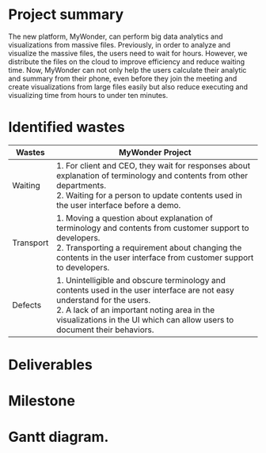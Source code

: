
# Project summary
The new platform, MyWonder, can perform big data analytics and visualizations from massive files. Previously, in order to analyze and visualize the massive files, the users need to wait for hours. However, we distribute the files on the cloud to improve efficiency and reduce waiting time. Now, MyWonder can not only help the users calculate their analytic and summary from their phone, even before they join the meeting and create visualizations from large files easily but also reduce executing and visualizing time from hours to under ten minutes. 


# Identified wastes
| Wastes    | MyWonder Project                                             |
| --------- | ------------------------------------------------------------ |
| Waiting   | 1. For client and CEO, they wait  for responses about explanation of terminology and contents from other departments.  <br />2. Waiting for a person to update contents used in the user interface before a demo. |
| Transport | 1. Moving a question about explanation of terminology and contents from customer support to developers. <br />2. Transporting a requirement about changing the contents in the user interface from customer support to developers. |
| Defects   | 1. Unintelligible and obscure terminology and contents used in the user interface are not easy understand for the users.  <br />2. A lack of an important noting area in the visualizations in the UI which can allow users to document their behaviors. |



# Deliverables


# Milestone



# Gantt diagram.
